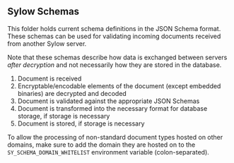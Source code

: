 ## Sylow Schemas

This folder holds current schema definitions in the JSON Schema format. These schemas can be used for validating incoming documents received from another Sylow server.

Note that these schemas describe how data is exchanged between servers *after decryption* and not necessarily how they are stored in the database.

1. Document is received
2. Encryptable/encodable elements of the document (except embedded binaries) are decrypted and decoded
3. Document is validated against the appropriate JSON Schemas
4. Document is transformed into the necessary format for database storage, if storage is necessary
5. Document is stored, if storage is necessary

To allow the processing of non-standard document types hosted on other domains, make sure to add the domain they are hosted on to the `SY_SCHEMA_DOMAIN_WHITELIST` environment variable (colon-separated).
